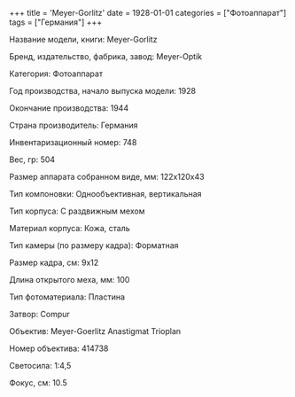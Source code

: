 +++
title = 'Meyer-Gorlitz'
date = 1928-01-01
categories = ["Фотоаппарат"]
tags = ["Германия"]
+++

Название модели, книги: Meyer-Gorlitz

Бренд, издательство, фабрика, завод: Meyer-Optik

Категория: Фотоаппарат

Год производства, начало выпуска модели: 1928

Окончание производства: 1944

Страна производитель: Германия

Инвентаризационный номер: 748

Вес, гр: 504

Размер аппарата  собранном виде, мм: 122х120х43

Тип компоновки: Однообъективная, вертикальная

Тип корпуса: С раздвижным мехом

Материал корпуса: Кожа, сталь

Тип камеры (по размеру кадра): Форматная

Размер кадра, см: 9х12

Длина открытого меха, мм: 100

Тип фотоматериала: Пластина

Затвор: Compur

Объектив: Meyer-Goerlitz Anastigmat Trioplan

Номер объектива: 414738

Светосила: 1:4,5

Фокус, см: 10.5

